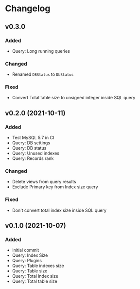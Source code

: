 # Changelog

## v0.3.0
### Added
* Query: Long running queries

### Changed
* Renamed `DBStatus` to `DbStatus`

### Fixed
* Convert Total table size to unsigned integer inside SQL query

## v0.2.0 (2021-10-11)
### Added
* Test MySQL 5.7 in CI
* Query: DB settings
* Query: DB status
* Query: Unused indexes
* Query: Records rank

### Changed
* Delete views from query results
* Exclude Primary key from Index size query

### Fixed
* Don't convert total index size inside SQL query

## v0.1.0 (2021-10-07)
### Added
* Initial commit
* Query: Index Size
* Query: Plugins
* Query: Table indexes size
* Query: Table size
* Query: Total index size
* Query: Total table size
